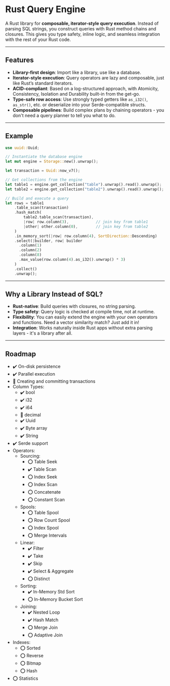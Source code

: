 # Rust Query Engine

A Rust library for **composable, iterator-style query execution**.
Instead of parsing SQL strings, you construct queries with Rust method chains and closures. This gives you type safety, inline logic, and seamless integration with the rest of your Rust code.

---

## Features

* **Library-first design**: Import like a library, use like a database.
* **Iterator-style execution**: Query operators are lazy and composable, just like Rust’s standard iterators.
* **ACID-compliant**: Based on a log-structured approach, with Atomicity, Consistency, Isolation and Durability built-in from the get-go.
* **Type-safe row access**: Use strongly typed getters like `as_i32()`, `as_str()`, etc. or deserialize into your Serde-compatible structs.
* **Composable pipelines**: Build complex plans by chaining operators - you don't need a query planner to tell you what to do.

---

## Example

```rust
use uuid::Uuid;

// Instantiate the database engine
let mut engine = Storage::new().unwrap();

let transaction = Uuid::now_v7();

// Get collections from the engine
let table1 = engine.get_collection("table").unwrap().read().unwrap();
let table2 = engine.get_collection("table2").unwrap().read().unwrap();

// Build and execute a query
let rows = table1
    .table_scan(transaction)
    .hash_match(
        table2.table_scan(transaction),
        |row| row.column(3),            // join key from table1
        |other| other.column(0),        // join key from table2
    )
    .in_memory_sort(|row| row.column(4), SortDirection::Descending)
    .select(|builder, row| builder
      .column(1)
      .column(2)
      .column(8)
      .max_value(row.column(4).as_i32().unwrap() * 3)
    )
    .collect()
    .unwrap();
```

---

## Why a Library Instead of SQL?

* **Rust-native**: Build queries with closures, no string parsing.
* **Type safety**: Query logic is checked at compile time, not at runtime.
* **Flexibility**: You can easily extend the engine with your own operators and functions. Need a vector similarity match? Just add it in!
* **Integration**: Works naturally inside Rust apps without extra parsing layers - it's a library after all.

---

## Roadmap

- :heavy_check_mark: On-disk persistence
- :heavy_check_mark: Parallel execution
- :hammer: Creating and committing transactions
- Column Types:
  - :heavy_check_mark: bool
  - :heavy_check_mark: i32
  - :heavy_check_mark: i64
  - :hammer: decimal
  - :heavy_check_mark: Uuid
  - :heavy_check_mark: Byte array
  - :heavy_check_mark: String
- :heavy_check_mark: Serde support
- Operators:
  - Sourcing:
    - :o: Table Seek
    - :heavy_check_mark: Table Scan
    - :o: Index Seek
    - :o: Index Scan
    - :o: Concatenate
    - :o: Constant Scan
  - Spools:
    - :o: Table Spool
    - :o: Row Count Spool
    - :o: Index Spool
    - :o: Merge Intervals
  - Linear:
    - :heavy_check_mark: Filter
    - :heavy_check_mark: Take
    - :heavy_check_mark: Skip
    - :heavy_check_mark: Select & Aggregate
    - :o: Distinct
  - Sorting:
    - :heavy_check_mark: In-Memory Std Sort
    - :o: In-Memory Bucket Sort
  - Joining:
    - :heavy_check_mark: Nested Loop
    - :heavy_check_mark: Hash Match
    - :o: Merge Join
    - :o: Adaptive Join
- Indexes:
  - :o: Sorted
  - :o: Reverse
  - :o: Bitmap
  - :o: Hash
- :o: Statistics
